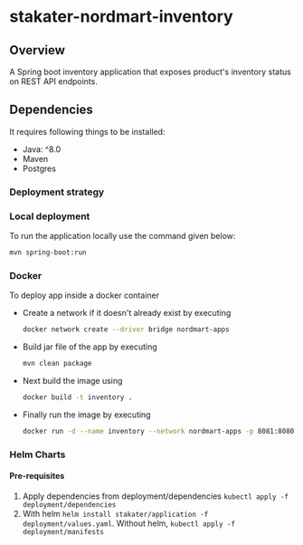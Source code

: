 # stakater-nordmart-inventory

## Overview

A Spring boot inventory application that exposes product's inventory status on REST API endpoints.


## Dependencies

It requires following things to be installed:

* Java: ^8.0
* Maven
* Postgres

### Deployment strategy
###
### Local deployment

To run the application locally use the command given below:

```bash
mvn spring-boot:run
```

### Docker

To deploy app inside a docker container

* Create a network if it doesn't already exist by executing

  ```bash
  docker network create --driver bridge nordmart-apps
  ```

* Build jar file of the app by executing

  ```bash
  mvn clean package
  ```

* Next build the image using

  ```bash
  docker build -t inventory .
  ```

* Finally run the image by executing

  ```bash
  docker run -d --name inventory --network nordmart-apps -p 8081:8080 inventory
  ```

### Helm Charts

#### Pre-requisites

 
1. Apply dependencies from deployment/dependencies `kubectl apply -f deployment/dependencies`
2. With helm `helm install stakater/application -f deployment/values.yaml`. Without helm, `kubectl apply -f deployment/manifests`

